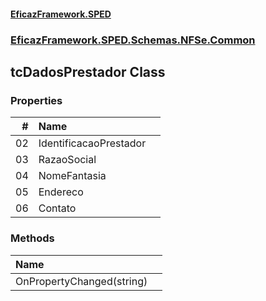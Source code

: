 #### [EficazFramework.SPED](EficazFrameworkSPED.md 'EficazFramework SPED')
### [EficazFramework.SPED.Schemas.NFSe.Common](EficazFramework.SPED.Schemas.NFSe.Common.md 'EficazFramework.SPED.Schemas.NFSe.Common')

## tcDadosPrestador Class
### Properties

| # | Name | |
| ---: | :--- | :--- |
| 02 | IdentificacaoPrestador |  |
| 03 | RazaoSocial |  |
| 04 | NomeFantasia |  |
| 05 | Endereco |  |
| 06 | Contato |  |
### Methods

| Name | |
| :--- | :--- |
| OnPropertyChanged(string) |  |
